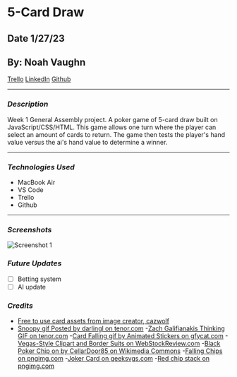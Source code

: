 # 5-Card Draw

## Date 1/27/23

## By: Noah Vaughn

[Trello](https://trello.com/b/sHGT3jGt/5-card-draw)
[LinkedIn](https://www.linkedin.com/in/noahvaughn/)
[Github](https://github.com/noahdvaughn)

---

### **_Description_**

Week 1 General Assembly project. A poker game of 5-card draw built on JavaScript/CSS/HTML. This game allows one turn where the player can select an amount of cards to return. The game then tests the player's hand value versus the ai's hand value to determine a winner.

---

### **_Technologies Used_**

- MacBook Air
- VS Code
- Trello
- Github

---

### **_Screenshots_**

![Screenshot 1](/images/Playing_Cards/homepage.png)

### **_Future Updates_**

- [ ] Betting system
- [ ] AI update

### **_Credits_**

- [Free to use card assets from image creator, cazwolf](https://cazwolf.itch.io/pixel-fantasy-cards)
- [Snoopy gif Posted by darlingl on tenor.com](https://tenor.com/view/snoopy-poker-gif-19739906) -[Zach Galifianakis Thinking GIF on tenor.com](https://tenor.com/view/the-hangover-zach-galifianakis-math-card-counting-gambling-gif-3938292) -[Card Falling gif by Animated Stickers on gfycat.com](https://gfycat.com/elegantbothbobolink-deck-of-cards-card-game-gambling-gaming-cards) -[Vegas-Style Clipart and Border Suits on WebStockReview.com](https://webstockreview.net/pict/getfirst) -[Black Poker Chip on by CellarDoor85 on Wikimedia Commons](https://commons.wikimedia.org/wiki/File:Casino_Chip.svg) -[Falling Chips on pngimg.com](https://pngimg.com/image/48259) -[Joker Card on geeksvgs.com](https://www.geeksvgs.com/id/241975) -[Red chip stack on pngimg.com](https://pngimg.com/image/48201)
